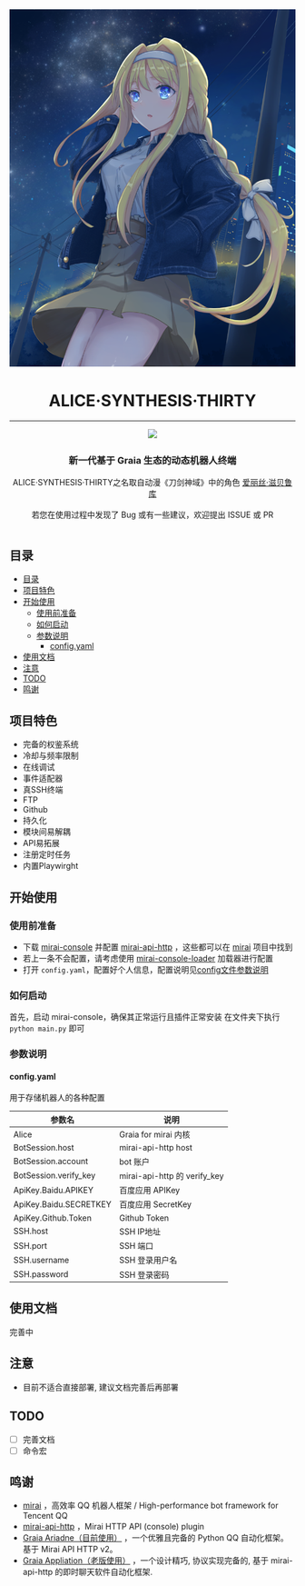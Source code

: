 <div align="center">
    <img width="" src="docs\img\mkhmv10ot7161.png" alt="logo"></br>
    <h1>ALICE·SYNTHESIS·THIRTY</h1>
</div>

---

<div align="center">
    <img src="https://img.shields.io/badge/python-3.8+-blue.svg"/>
    <h3>新一代基于 Graia 生态的动态机器人终端</h3>
    <div>ALICE·SYNTHESIS·THIRTY之名取自动漫《刀剑神域》中的角色 <a href="https://zh.moegirl.org.cn/%E7%88%B1%E4%B8%BD%E4%B8%9D%C2%B7%E6%BB%8B%E8%B4%9D%E9%B2%81%E5%BA%93">爱丽丝·滋贝鲁库</a></div>
    <br>
    <div>若您在使用过程中发现了 Bug 或有一些建议，欢迎提出 ISSUE 或 PR</div>
    <br>
</div>

## 目录

* [目录](#目录)
* [项目特色](#项目特色)
* [开始使用](#开始使用)
  + [使用前准备](#使用前准备)
  + [如何启动](#如何启动)
  + [参数说明](#参数说明)
    - [config.yaml](#configyaml)
* [使用文档](#使用文档)
* [注意](#注意)
* [TODO](#todo)
* [鸣谢](#鸣谢)

## 项目特色

- 完备的权鉴系统
- 冷却与频率限制
- 在线调试
- 事件适配器
- 真SSH终端
- FTP
- Github
- 持久化
- 模块间易解耦
- API易拓展
- 注册定时任务
- 内置Playwirght

## 开始使用

### 使用前准备

- 下载 [mirai-console](https://github.com/mamoe/mirai-console) 并配置 [mirai-api-http](https://github.com/project-mirai/mirai-api-http) ，这些都可以在 [mirai](https://github.com/mamoe/mirai) 项目中找到
- 若上一条不会配置，请考虑使用 [mirai-console-loader](https://github.com/iTXTech/mirai-console-loader) 加载器进行配置
- 打开 `config.yaml`，配置好个人信息，配置说明见[config文件参数说明](#configyaml)

### 如何启动

首先，启动 mirai-console，确保其正常运行且插件正常安装
在文件夹下执行 `python main.py` 即可

### 参数说明

#### config.yaml

用于存储机器人的各种配置

| 参数名                | 说明                         |
| --------------------- | ---------------------------- |
| Alice                 | Graia for mirai 内核         |
| BotSession.host       | mirai-api-http host          |
| BotSession.account    | bot 账户                     |
| BotSession.verify_key | mirai-api-http 的 verify_key 
| ApiKey.Baidu.APIKEY    | 百度应用 APIKey          |
| ApiKey.Baidu.SECRETKEY | 百度应用 SecretKey       |
| ApiKey.Github.Token  | Github Token           |
| SSH.host              | SSH IP地址                   |
| SSH.port              | SSH 端口                     |
| SSH.username          | SSH 登录用户名               |
| SSH.password          | SSH 登录密码                 |

## 使用文档
 
完善中

## 注意

- 目前不适合直接部署, 建议文档完善后再部署

## TODO

* [ ] 完善文档
* [ ] 命令宏

## 鸣谢

- [mirai](https://github.com/mamoe/mirai) ，高效率 QQ 机器人框架 / High-performance bot framework for Tencent QQ
- [mirai-api-http](https://github.com/project-mirai/mirai-api-http) ，Mirai HTTP API (console) plugin
- [Graia Ariadne（目前使用）](https://github.com/GraiaProject/Ariadne) ，一个优雅且完备的 Python QQ 自动化框架。基于 Mirai API HTTP v2。
- [Graia Appliation（老版使用）](https://github.com/GraiaProject/Application) ，一个设计精巧, 协议实现完备的, 基于 mirai-api-http 的即时聊天软件自动化框架.
